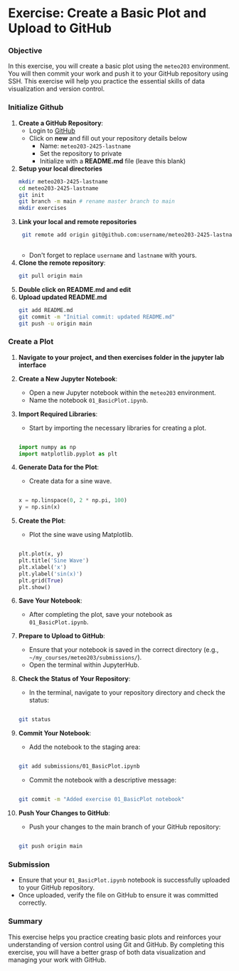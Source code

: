 
# Exercise: Create a Basic Plot and Upload to GitHub

### Objective
In this exercise, you will create a basic plot using the `meteo203` environment. You will then commit your work and push it to your GitHub repository using SSH. This exercise will help you practice the essential skills of data visualization and version control.

### Initialize Github

1. **Create a GitHub Repository**:
   - Login to [GitHub](https://github.com/)
   - Click on **new** and fill out your repository details below
        - Name: `meteo203-2425-lastname`
        - Set the repository to private
        - Initialize with a **README.md** file (leave this blank)
2. **Setup your local directories**
   ``` bash
   mkdir meteo203-2425-lastname
   cd meteo203-2425-lastname
   git init
   git branch -m main # rename master branch to main
   mkdir exercises


   ``` 
4. **Link your local and remote repositories**
   ``` bash
    git remote add origin git@github.com:username/meteo203-2425-lastname.git
    
    ```
   - Don't forget to replace `username` and `lastname` with yours.
5. **Clone the remote repository**:
    ``` bash
   git pull origin main


   ``` 
7. **Double click on README.md and edit**
8. **Upload updated README.md**
    ```bash 
    git add README.md
    git commit -m "Initial commit: updated README.md"
    git push -u origin main


    ```

### Create a Plot

1. **Navigate to your project, and then exercises folder in the jupyter lab interface**
1. **Create a New Jupyter Notebook**:
   - Open a new Jupyter notebook within the `meteo203` environment.
   - Name the notebook `01_BasicPlot.ipynb`.

2. **Import Required Libraries**:
   - Start by importing the necessary libraries for creating a plot.

   ```python
   
   import numpy as np
   import matplotlib.pyplot as plt
   
   
   ```
   
7. **Generate Data for the Plot**:
    - Create data for a sine wave.
    
    ```python
    
    x = np.linspace(0, 2 * np.pi, 100)
    y = np.sin(x)
    
    
    ```

8. **Create the Plot**:
    - Plot the sine wave using Matplotlib.
    
    ```python
    
    plt.plot(x, y)
    plt.title('Sine Wave')
    plt.xlabel('x')
    plt.ylabel('sin(x)')
    plt.grid(True)
    plt.show()
    
    
    ```
    
5. **Save Your Notebook**:
    - After completing the plot, save your notebook as `01_BasicPlot.ipynb`.

6. **Prepare to Upload to GitHub**:
    - Ensure that your notebook is saved in the correct directory (e.g., `~/my_courses/meteo203/submissions/`).
    - Open the terminal within JupyterHub.

7. **Check the Status of Your Repository**:
    - In the terminal, navigate to your repository directory and check the status:
    ```bash
    
    git status
    
    
    ```

8. **Commit Your Notebook**:
    - Add the notebook to the staging area:
    ```bash
    
    git add submissions/01_BasicPlot.ipynb
    
    
    ```
    
    - Commit the notebook with a descriptive message:
    ```bash
    
    git commit -m "Added exercise 01_BasicPlot notebook"
    
    
    ```

9. **Push Your Changes to GitHub**:
    - Push your changes to the main branch of your GitHub repository:
    ```bash
    
    git push origin main
    
    
    ```

### Submission

- Ensure that your `01_BasicPlot.ipynb` notebook is successfully uploaded to your GitHub repository.
- Once uploaded, verify the file on GitHub to ensure it was committed correctly.

### Summary

This exercise helps you practice creating basic plots and reinforces your understanding of version control using Git and GitHub. By completing this exercise, you will have a better grasp of both data visualization and managing your work with GitHub.
